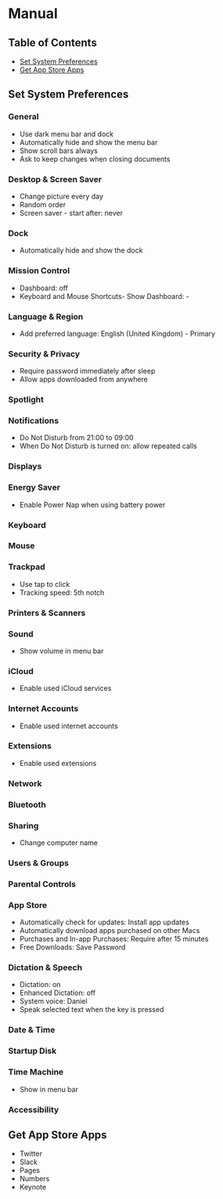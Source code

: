 # Manual

## Table of Contents

- [Set System Preferences](#set-system-preferences)
- [Get App Store Apps](#get-app-store-apps)

## Set System Preferences

### General

- Use dark menu bar and dock
- Automatically hide and show the menu bar
- Show scroll bars always
- Ask to keep changes when closing documents

### Desktop & Screen Saver

- Change picture every day
- Random order
- Screen saver - start after: never

### Dock

- Automatically hide and show the dock

### Mission Control

- Dashboard: off
- Keyboard and Mouse Shortcuts- Show Dashboard: -

### Language & Region

- Add preferred language: English (United Kingdom) - Primary

### Security & Privacy

- Require password immediately after sleep
- Allow apps downloaded from anywhere

### Spotlight

### Notifications

- Do Not Disturb from 21:00 to 09:00
- When Do Not Disturb is turned on: allow repeated calls

### Displays

### Energy Saver

- Enable Power Nap when using battery power

### Keyboard

### Mouse

### Trackpad

- Use tap to click
- Tracking speed: 5th notch

### Printers & Scanners

### Sound

- Show volume in menu bar

### iCloud

- Enable used iCloud services

### Internet Accounts

- Enable used internet accounts

### Extensions

- Enable used extensions

### Network

### Bluetooth

### Sharing

- Change computer name

### Users & Groups

### Parental Controls

### App Store

- Automatically check for updates: Install app updates
- Automatically download apps purchased on other Macs
- Purchases and In-app Purchases: Require after 15 minutes
- Free Downloads: Save Password

### Dictation & Speech

- Dictation: on
- Enhanced Dictation: off
- System voice: Daniel
- Speak selected text when the key is pressed

### Date & Time

### Startup Disk

### Time Machine

- Show in menu bar

### Accessibility

## Get App Store Apps

- Twitter
- Slack
- Pages
- Numbers
- Keynote
